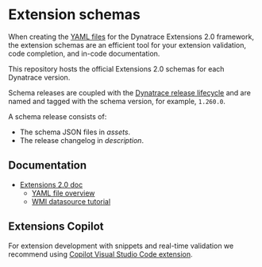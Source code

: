 # Extension schemas 

When creating the [YAML files](https://www.dynatrace.com/support/help/shortlink/extension-yaml) for the Dynatrace Extensions 2.0 framework, the extension schemas are an efficient tool for your extension validation, code completion, and in-code documentation. 

This repository hosts the official Extensions 2.0 schemas for each Dynatrace version. 

Schema releases are coupled with the [Dynatrace release lifecycle](https://www.dynatrace.com/support/help/shortlink/release-notes-saas) and are named and tagged with the schema version, for example, `1.260.0`. 

A schema release consists of:
* The schema JSON files in *assets*. 
* The release changelog in *description*.

## Documentation
* [Extensions 2.0 doc](https://www.dynatrace.com/support/help/shortlink/extensions20)
  * [YAML file overview](https://www.dynatrace.com/support/help/shortlink/extension-yaml)
  * [WMI datasource tutorial](https://www.dynatrace.com/support/help/shortlink/wmi-tutorial-00)

## Extensions Copilot 
For extension development with snippets and real-time validation we recommend using [Copilot Visual Studio Code extension](https://extensions-copilot.dynatrace.com/).
